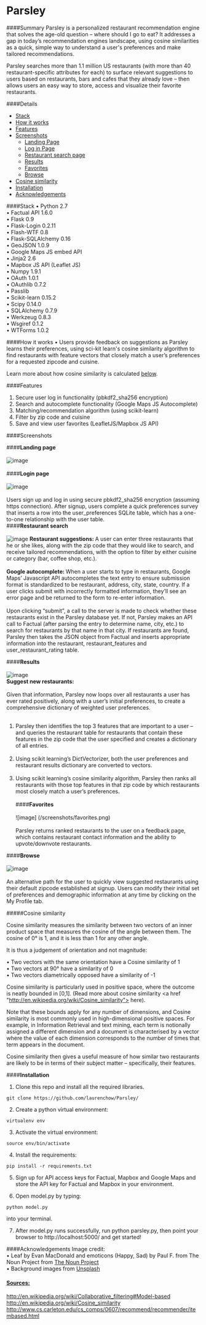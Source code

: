 Parsley
=======
####Summary
Parsley is a personalized restaurant recommendation engine that solves the age-old question – where should I go to eat? It addresses a gap in today’s recommendation engines landscape, using cosine similarities as a quick, simple way to understand a user's preferences and make tailored recommendations.

Parsley searches more than 1.1 million US restaurants (with more than 40 restaurant-specific attributes for each) to surface relevant suggestions to users based on restaurants, bars and cafes that they already love – then allows users an easy way to store, access and visualize their favorite restaurants. 


####Details
- [Stack](#stack)
- [How it works](#how-it-works)
- [Features](#features)
- [Screenshots](#screenshots) 
  - [Landing Page](#landing-page)
  - [Log in Page](#login-page)
  - [Restaurant search page](#search)
  - [Results](#results)
  - [Favorites](#favorites)
  - [Browse](#browse)
- [Cosine similarity](#cosine-similarity)
- [Installation](#install)
- [Acknowledgements](#acknowledgements)

####Stack
•	Python 2.7 <br>
•	Factual API 1.6.0 <br>
•	Flask 0.9<br>
• Flask-Login 0.2.11 <br>
• Flash-WTF 0.8 <br>
•	Flask-SQLAlchemy 0.16<br>
• GeoJSON 1.0.9 <br>
•	Google Maps JS embed API  <br>
•	Jinja2 2.6<br>
•	Mapbox JS API (Leaflet JS) <br>
• Numpy 1.9.1 <br>
•	OAuth 1.0.1 <br>
• OAuthlib 0.7.2 <br>
•	Passlib <br>
•	Scikit-learn 0.15.2 <br>
• Scipy 0.14.0 <br>
• SQLAlchemy 0.7.9 <br>
•	Werkzeug 0.8.3<br>
•	Wsgiref 0.1.2<br>
•	WTForms 1.0.2<br>


####How it works
•	Users provide feedback on suggestions as Parsley learns their preferences, using sci-kit learn's cosine similarity algorithm to find restaurants with feature vectors that closely match a user’s preferences for a requested zipcode and cuisine. 

Learn more about how cosine similarity is calculated <a href =#cosine-similarity> below</a>. 

####Features 
1.	Secure user log in functionality (pbkdf2_sha256 encryption) <br>
2.	Search and autocomplete functionality (Google Maps JS Autocomplete)<br>
3.	Matching/recommendation algorithm (using scikit-learn) <br>
4.	Filter by zip code and cuisine <br>
5.	Save and view user favorites (LeafletJS/Mapbox JS API)<br>
 
####Screenshots

####<strong>Landing page</strong><br><br>
![image](/screenshots/splash.png)<br><br>
####<strong>Login page</strong><br><br>
![image](/screenshots/login.png) <br><br>
Users sign up and log in using secure pbkdf2_sha256 encryption (assuming https connection). After signup, users complete a quick preferences survey that inserts a row into the user_preferences SQLite table, which has a one-to-one relationship with the user table.  
####<strong>Restaurant search</strong><br><br>
![image](/screenshots/restaurants_page.png) 
<strong> Restaurant suggestions: </strong> A user can enter three restaurants that he or she likes, along with the zip code that they would like to search, and receive tailored recommendations, with the option to filter by either cuisine or category (bar, coffee shop, etc.).
<br><br>
<strong>Google autocomplete: </strong>
When a user starts to type in restaurants, Google Maps’ Javascript API autocompletes the text entry to ensure submission format is standardized to be restaurant, address, city, state, country.
If a user clicks submit with incorrectly formatted information, they’ll see an error page and be returned to the form to re-enter information.
<br> <br>
Upon clicking “submit”, a call to the server is made to check whether these restaurants exist in the Parsley database yet. If not, Parsley makes an API call to Factual (after parsing the entry to determine name, city, etc.) to search for restaurants by that name in that city. If restaurants are found, Parsley then takes the JSON object from Factual and inserts appropriate information into the restaurant, restaurant_features and user_restaurant_rating table. 
<br>

####<strong>Results </strong><br><br>
![image](/screenshots/all_cuisines.png) <br>
<strong> Suggest new restaurants: </strong><br><br>
Given that information, Parsley now loops over all restaurants a user has ever rated positively, along with a user’s initial preferences, to create a comprehensive dictionary of weighted user preferences. <br><br>
1.	Parsley then identifies the top 3 features that are important to a user – and queries the restaurant table for
restaurants that contain these features in the zip code that the user specified and creates a dictionary of all entries.
<br><br>
2. Using scikit learning’s DictVectorizer, both the user preferences and restaurant results dictionary are converted to vectors.<br><br>
3. Using scikit learning’s cosine similarity algorithm, Parsley then ranks all restaurants with those top features in that zip code by which restaurants most closely match a user’s preferences. 
<br><br>
####<strong>Favorites</strong><br><br>
![image] (/screenshots/favorites.png)<br><br>
Parsley returns ranked restaurants to the user on a feedback page, which contains restaurant contact information and the ability to upvote/downvote restaurants.
<be>

####<strong>Browse</strong><br><br>
![image](/screenshots/browse.png)<br><br>
An alternative path for the user to quickly view suggested restaurants using their default zipcode established at signup. Users can modify their initial set of preferences and demographic information at any time by clicking on the My Profile tab.
<br>

#####Cosine similarity
 
Cosine similarity measures the similarity between two vectors of an inner product space that measures the cosine of the angle between them. The cosine of 0° is 1, and it is less than 1 for any other angle. <br>

It is thus a judgement of orientation and not magnitude: <br>

•	Two vectors with the same orientation have a Cosine similarity of 1 <br>
•	Two vectors at 90° have a similarity of 0 <br>
•	Two vectors diametrically opposed have a similarity of -1 <br>

Cosine similarity is particularly used in positive space, where the outcome is neatly bounded in [0,1]. (Read more about cosine similarity <a href "http://en.wikipedia.org/wiki/Cosine_similarity"> here</a>).

Note that these bounds apply for any number of dimensions, and Cosine similarity is most commonly used in high-dimensional positive spaces. For example, in Information Retrieval and text mining, each term is notionally assigned a different dimension and a document is characterised by a vector where the value of each dimension corresponds to the number of times that term appears in the document. 

Cosine similarity then gives a useful measure of how similar two restaurants are likely to be in terms of their subject matter – specifically, their features.


####<strong>Installation</strong><br> 

1. Clone this repo and install all the required libraries.

  ```
  git clone https://github.com/laurenchow/Parsley/
  ```
2. Create a python virtual environment:

  ```
  virtualenv env
  ```
3. Activate the virtual environment:

  ```
  source env/bin/activate
  ```
4. Install the requirements:

  ```
  pip install -r requirements.txt
  ```
5. Sign up for API access keys for Factual, Mapbox and Google Maps and store the API key for Factual and Mapbox in your environment.

6. Open model.py by typing:
  ```
  python model.py
  ```
  into your terminal. 

7.  After model.py runs successfully, run python parsley.py, then point your browser to http://localhost:5000/ and get started!
 

####Acknowledgements
Image credit:<br>
• Leaf by Evan MacDonald and emoticons (Happy, Sad)  by Paul F. from The Noun Project from <a href = "https://www.http://thenounproject.com/"> The Noun Project</a><br>
• Background images from <a href = "https://unsplash.com/grid"> Unsplash
 
#### Sources:<br>
http://en.wikipedia.org/wiki/Collaborative_filtering#Model-based <br>
http://en.wikipedia.org/wiki/Cosine_similarity<br>
http://www.cs.carleton.edu/cs_comps/0607/recommend/recommender/itembased.html

 
